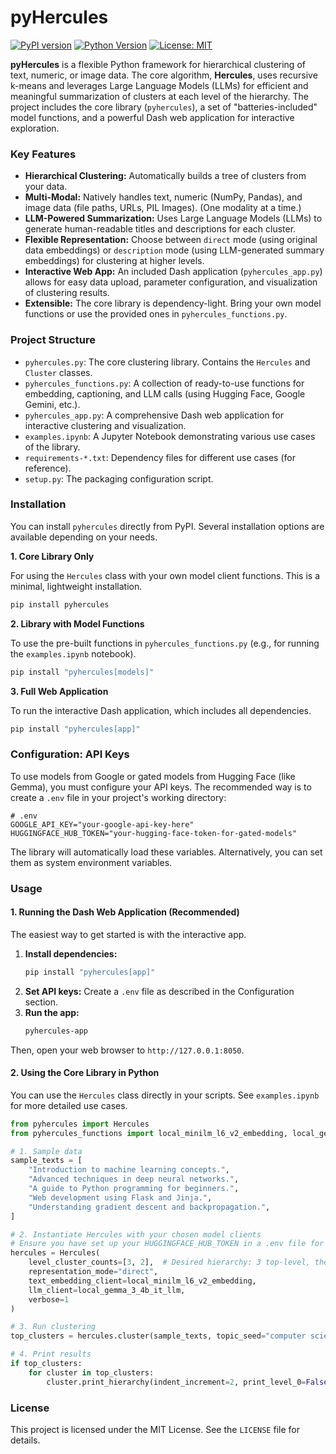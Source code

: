 # pyHercules

[![PyPI version](https://badge.fury.io/py/pyhercules.svg)](https://badge.fury.io/py/pyhercules)
[![Python Version](https://img.shields.io/badge/python-3.9+-blue.svg)](https://www.python.org/downloads/)
[![License: MIT](https://img.shields.io/badge/License-MIT-yellow.svg)](https://opensource.org/licenses/MIT)

**pyHercules** is a flexible Python framework for hierarchical clustering of text, numeric, or image data. The core algorithm, **Hercules**, uses recursive k-means and leverages Large Language Models (LLMs) for efficient and meaningful summarization of clusters at each level of the hierarchy. The project includes the core library (`pyhercules`), a set of "batteries-included" model functions, and a powerful Dash web application for interactive exploration.

### Key Features

-   **Hierarchical Clustering:** Automatically builds a tree of clusters from your data.
-   **Multi-Modal:** Natively handles text, numeric (NumPy, Pandas), and image data (file paths, URLs, PIL Images). (One modality at a time.)
-   **LLM-Powered Summarization:** Uses Large Language Models (LLMs) to generate human-readable titles and descriptions for each cluster.
-   **Flexible Representation:** Choose between `direct` mode (using original data embeddings) or `description` mode (using LLM-generated summary embeddings) for clustering at higher levels.
-   **Interactive Web App:** An included Dash application (`pyhercules_app.py`) allows for easy data upload, parameter configuration, and visualization of clustering results.
-   **Extensible:** The core library is dependency-light. Bring your own model functions or use the provided ones in `pyhercules_functions.py`.

### Project Structure

-   `pyhercules.py`: The core clustering library. Contains the `Hercules` and `Cluster` classes.
-   `pyhercules_functions.py`: A collection of ready-to-use functions for embedding, captioning, and LLM calls (using Hugging Face, Google Gemini, etc.).
-   `pyhercules_app.py`: A comprehensive Dash web application for interactive clustering and visualization.
-   `examples.ipynb`: A Jupyter Notebook demonstrating various use cases of the library.
-   `requirements-*.txt`: Dependency files for different use cases (for reference).
-   `setup.py`: The packaging configuration script.

### Installation

You can install `pyhercules` directly from PyPI. Several installation options are available depending on your needs.

**1. Core Library Only**

For using the `Hercules` class with your own model client functions. This is a minimal, lightweight installation.

```bash
pip install pyhercules
```

**2. Library with Model Functions**

To use the pre-built functions in `pyhercules_functions.py` (e.g., for running the `examples.ipynb` notebook).

```bash
pip install "pyhercules[models]"
```

**3. Full Web Application**

To run the interactive Dash application, which includes all dependencies.

```bash
pip install "pyhercules[app]"
```

### Configuration: API Keys

To use models from Google or gated models from Hugging Face (like Gemma), you must configure your API keys. The recommended way is to create a `.env` file in your project's working directory:

```env
# .env
GOOGLE_API_KEY="your-google-api-key-here"
HUGGINGFACE_HUB_TOKEN="your-hugging-face-token-for-gated-models"
```

The library will automatically load these variables. Alternatively, you can set them as system environment variables.

### Usage

#### 1. Running the Dash Web Application (Recommended)

The easiest way to get started is with the interactive app.

1.  **Install dependencies:**
    ```bash
    pip install "pyhercules[app]"
    ```
2.  **Set API keys:** Create a `.env` file as described in the Configuration section.
3.  **Run the app:**
    ```bash
    pyhercules-app
    ```

Then, open your web browser to `http://127.0.0.1:8050`.

#### 2. Using the Core Library in Python

You can use the `Hercules` class directly in your scripts. See `examples.ipynb` for more detailed use cases.

```python
from pyhercules import Hercules
from pyhercules_functions import local_minilm_l6_v2_embedding, local_gemma_3_4b_it_llm

# 1. Sample data
sample_texts = [
    "Introduction to machine learning concepts.",
    "Advanced techniques in deep neural networks.",
    "A guide to Python programming for beginners.",
    "Web development using Flask and Jinja.",
    "Understanding gradient descent and backpropagation.",
]

# 2. Instantiate Hercules with your chosen model clients
# Ensure you have set up your HUGGINGFACE_HUB_TOKEN in a .env file for Gemma
hercules = Hercules(
    level_cluster_counts=[3, 2],  # Desired hierarchy: 3 top-level, then subdivide
    representation_mode="direct",
    text_embedding_client=local_minilm_l6_v2_embedding,
    llm_client=local_gemma_3_4b_it_llm,
    verbose=1
)

# 3. Run clustering
top_clusters = hercules.cluster(sample_texts, topic_seed="computer science topics")

# 4. Print results
if top_clusters:
    for cluster in top_clusters:
        cluster.print_hierarchy(indent_increment=2, print_level_0=False)
```

### License

This project is licensed under the MIT License. See the `LICENSE` file for details.

